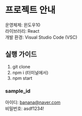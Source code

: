 # 프로젝트 안내

운영체제: 윈도우10 <br/>
라이브러리: React <br/>
개발 환경: Visual Studio Code (VSC) <br/>


## 실행 가이드

1. git clone <br/>
2. npm i (터미널에서) <br/>
3. npm start <br/>

### sample_id

아이디: banana@naver.com <br/>
비밀번호: asdf1234!
